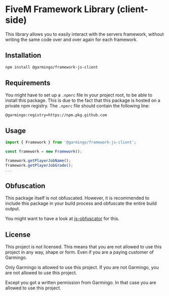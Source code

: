 # FiveM Framework Library (client-side)
This library allows you to easily interact with the servers framework, without writing the same code over and over again for each framework.

## Installation

```bash
npm install @garmingo/framework-js-client
```

## Requirements
You might have to set up a `.npmrc` file in your project root, to be able to install this package. This is due to the fact that this package is hosted on a private npm registry.
The `.npmrc` file should contain the following line:
```npmrc
@garmingo:registry=https://npm.pkg.github.com
```

## Usage
```typescript
import { Framework } from '@garmingo/framework-js-client';

const framework = new Framework();

framework.getPlayerJobName();
framework.getPlayerJobGrade();
...
```

## Obfuscation

This package itself is not obfuscated. However, it is recommended to include this package in your build process and obfuscate the entire build output.

You might want to have a look at [js-obfuscator](https://www.npmjs.com/package/javascript-obfuscator) for this.

## License

This project is not licensed. This means that you are not allowed to use this project in any way, shape or form. Even if you are a paying customer of Garmingo.

Only Garmingo is allowed to use this project. If you are not Garmingo, you are not allowed to use this project.

Except you got a written permission from Garmingo. In that case you are allowed to use this project.
